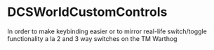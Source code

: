 # DCSWorldCustomControls
In order to make keybinding easier or to mirror real-life switch/toggle functionality a la 2 and 3 way switches on the TM Warthog
